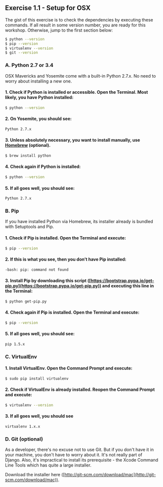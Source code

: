 ## Exercise 1.1 - Setup for OSX

The gist of this exercise is to check the dependencies by executing these commands. If all result in some version number, you are ready for this workshop. Otherwise, jump to the first section below:

```bash
$ python --version
$ pip --version
$ virtualenv --version
$ git --version
```


### A. Python 2.7 or 3.4

OSX Mavericks and Yosemite come with a built-in Python 2.7.x. No need to worry about installing a new one. 

#### 1. Check if Python is installed or accessible. Open the Terminal. Most likely, you have Python installed:

```bash
$ python --version
```

#### 2. On Yosemite, you should see:

```bash
Python 2.7.x
```

#### 3. Unless absolutely necessary, you want to install manually, use [Homebrew](http://brew.sh/) (optional).

```bash
$ brew install python
```

#### 4. Check again if Python is installed:

```bash		
$ python --version
```

#### 5. If all goes well, you should see:

```bash
Python 2.7.x
```

### B. Pip

If you have installed Python via Homebrew, its installer already is bundled with Setuptools and Pip.

#### 1. Check if Pip is installed. Open the Terminal and execute:

```bash
$ pip --version
```

#### 2. If this is what you see, then you don’t have Pip installed:

```bash		
-bash: pip: command not found
```

#### 3. Install Pip by downloading this script ([https://bootstrap.pypa.io/get-pip.py](https://bootstrap.pypa.io/get-pip.py)) and executing this line in the Terminal:

```bash		
$ python get-pip.py
```

#### 4. Check again if Pip is installed. Open the Terminal and execute:

```bash		
$ pip --version
```

#### 5. If all goes well, you should see:

```bash
pip 1.5.x
```


### C. VirtualEnv

#### 1. Install VirtualEnv. Open the Command Prompt and execute:

```bash
$ sudo pip install virtualenv
```

#### 2. Check if VirtualEnv is already installed. Reopen the Command Prompt and execute:

```bash
$ virtualenv --version
```

#### 3. If all goes well, you should see

```bash
virtualenv 1.x.x
```

### D. Git (optional)

As a developer, there's no excuse not to use Git. But if you don't have it in your machine, you don't have to worry about it. It's not really part of Django. Also, it's impractical to install its prerequisite - the Xcode Command Line Tools which has quite a large installer.

Download the installer here ([http://git-scm.com/download/mac](http://git-scm.com/download/mac)).